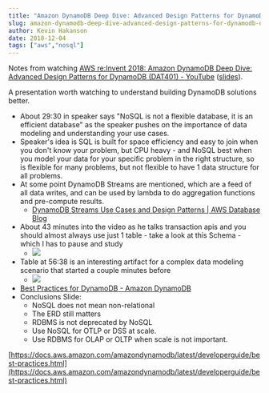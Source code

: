 ```yaml
---
title: "Amazon DynamoDB Deep Dive: Advanced Design Patterns for DynamoDB (DAT401)"
slug: amazon-dynamodb-deep-dive-advanced-design-patterns-for-dynamodb-dat401
author: Kevin Hakanson
date: 2018-12-04
tags: ["aws","nosql"]
---
```

Notes from watching [AWS re:Invent 2018: Amazon DynamoDB Deep Dive: Advanced Design Patterns for DynamoDB (DAT401) - YouTube](https://www.youtube.com/watch?v=HaEPXoXVf2k) ([slides](https://www.slideshare.net/AmazonWebServices/amazon-dynamodb-deep-dive-advanced-design-patterns-for-dynamodb-dat401-aws-reinvent-2018pdf)).

A presentation worth watching to understand building DynamoDB solutions better.

* About 29:30 in speaker says "NoSQL is not a flexible database, it is an efficient database" as the speaker pushes on the importance of data modeling and understanding your use cases.
* Speaker's idea is SQL is built for space efficiency and easy to join when you don't know your problem, but CPU heavy - and NoSQL best when you model your data for your specific problem in the right structure, so is flexible for many problems, but not flexible to have 1 data structure for all problems.
* At some point DynamoDB Streams are mentioned, which are a feed of all data writes, and can be used by lambda to do aggregation functions and pre-compute results.
    * [DynamoDB Streams Use Cases and Design Patterns | AWS Database Blog](https://aws.amazon.com/blogs/database/dynamodb-streams-use-cases-and-design-patterns/) 
* About 43 minutes into the video as he talks transaction apis and you should almost always use just 1 table - take a look at this Schema - which I has to pause and study
    * [![](images/pastedImage_2.png)](images/pastedImage_2.png)
* Table at 56:38 is an interesting artifact for a complex data modeling scenario that started a couple minutes before
    * [![](images/pastedImage_3.png)](images/pastedImage_3.png)
* [Best Practices for DynamoDB - Amazon DynamoDB](https://docs.aws.amazon.com/amazondynamodb/latest/developerguide/best-practices.html)
* Conclusions Slide:
    * NoSQL does not mean non-relational
    * The ERD still matters
    * RDBMS is not deprecated by NoSQL
    * Use NoSQL for OTLP or DSS at scale.
    * Use RDBMS for OLAP or OLTP when scale is not important.

[https://docs.aws.amazon.com/amazondynamodb/latest/developerguide/best-practices.html](https://docs.aws.amazon.com/amazondynamodb/latest/developerguide/best-practices.html)